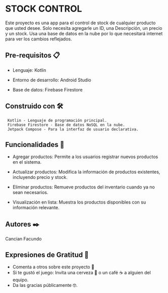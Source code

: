 # STOCK CONTROL

Este proyecto es una app para el control de stock de cualquier producto que usted desee. Solo necesita agregarle un ID, una Descripción, un precio y un stock. Usa una base de datos en la nube por lo que necesitará internet para ver los cambios reflejados.
## Pre-requisitos 📋

- Lenguaje: Kotlin

- Entorno de desarrollo: Android Studio

- Base de datos: Firebase Firestore
## Construido con 🛠️
     Kotlin - Lenguaje de programación principal.
     Firebase Firestore - Base de datos NoSQL en la nube.
     Jetpack Compose - Para la interfaz de usuario declarativa.
## Funcionalidades 📱
- Agregar productos: Permite a los usuarios registrar nuevos productos en el sistema.

- Actualizar productos: Modifica la información de productos existentes, incluyendo precio y stock.

- Eliminar productos: Remueve productos del inventario cuando ya no sean necesarios.

- Visualización en lista: Muestra los productos disponibles con su información relevante.
## Autores ✒️
 Cancian Facundo

## Expresiones de Gratitud 🎁

* Comenta a otros sobre este proyecto 📢
* Si te gustó el juego: Invita una cerveza 🍺 o un café ☕ a alguien del equipo.
* Da las gracias públicamente 🤓.
